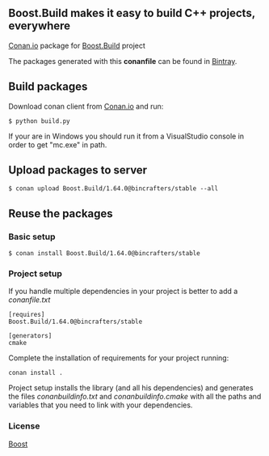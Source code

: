 ## Boost.Build makes it easy to build C++ projects, everywhere

[Conan.io](https://conan.io) package for [Boost.Build](https://github.com/boostorg/build) project

The packages generated with this **conanfile** can be found in [Bintray](https://bintray.com/bincrafters/conan-public/Boost.Build%3Abincrafters).

## Build packages

Download conan client from [Conan.io](https://conan.io) and run:

    $ python build.py

If your are in Windows you should run it from a VisualStudio console in order to get "mc.exe" in path.

## Upload packages to server

    $ conan upload Boost.Build/1.64.0@bincrafters/stable --all

## Reuse the packages

### Basic setup

    $ conan install Boost.Build/1.64.0@bincrafters/stable

### Project setup

If you handle multiple dependencies in your project is better to add a *conanfile.txt*

    [requires]
    Boost.Build/1.64.0@bincrafters/stable

    [generators]
    cmake

Complete the installation of requirements for your project running:</small></span>

    conan install .

Project setup installs the library (and all his dependencies) and generates the files *conanbuildinfo.txt* and *conanbuildinfo.cmake* with all the paths and variables that you need to link with your dependencies.

### License
[Boost](LICENSE)

